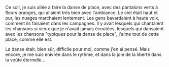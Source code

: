 Ce soir, je suis allée à faire la danse de place, avec des pantalons verts à fleurs oranges, qui allaient très bien avec l'ambiance. Le ciel était haut et pur, les nuages marchaient lentement. Les gens bavardaient à haute voix, comment ils faisaient dans les campagnes. Il y avait lesquels qui chantaient les chansons si vieux que je n'avait jamais écoutées, lesquels qui dansaient avec les chansons "typiques pour la danse de place", j'aime tout de cette place, comme elle est.

La danse était, bien sûr, difficile pour moi, comme j'en ai pensé. Mais encore, je me suis enivrée dans le rythme, et dans la joie de la liberté dans la voûte éternelle...